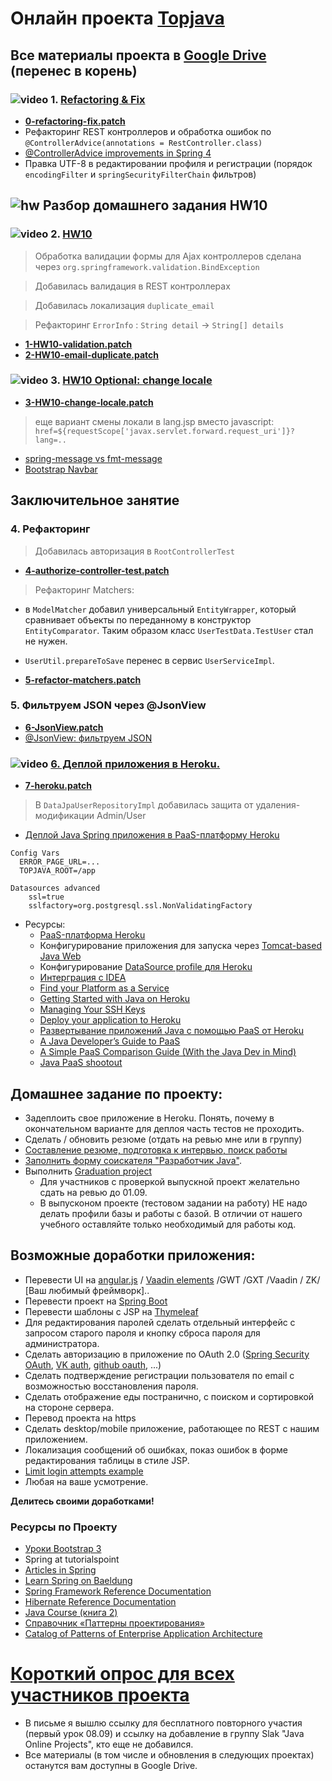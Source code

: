 # Онлайн проекта <a href="https://github.com/JavaWebinar/topjava07">Topjava</a>
## Все материалы проекта в <a href="https://drive.google.com/open?id=0B9Ye2auQ_NsFflp6ZHBLSFI2OGVEZ2NQU0pzZkx4SnFmOWlzX0lzcDFjSi1SRk5OdzBYYkU">Google Drive</a> (перенес в корень)

### ![video](https://cloud.githubusercontent.com/assets/13649199/13672715/06dbc6ce-e6e7-11e5-81a9-04fbddb9e488.png) 1. <a href="https://drive.google.com/open?id=0B9Ye2auQ_NsFSG5jeEVCTzZPbmc">Refactoring & Fix</a>
- **<a href="https://drive.google.com/open?id=0B9Ye2auQ_NsFT0lOZG1IZ1NydEU">0-refactoring-fix.patch</a>**
- Рефакторинг REST контроллеров и обработка ошибок по `@ControllerAdvice(annotations = RestController.class)`
- <a href="https://www.javacodegeeks.com/2013/11/controlleradvice-improvements-in-spring-4.html">@ControllerAdvice improvements in Spring 4</a>
- Правка UTF-8 в редактировании профиля и регистрации (порядок `encodingFilter` и `springSecurityFilterChain` фильтров)

## ![hw](https://cloud.githubusercontent.com/assets/13649199/13672719/09593080-e6e7-11e5-81d1-5cb629c438ca.png) Разбор домашнего задания HW10

### ![video](https://cloud.githubusercontent.com/assets/13649199/13672715/06dbc6ce-e6e7-11e5-81a9-04fbddb9e488.png) 2. <a href="https://drive.google.com/open?id=0B9Ye2auQ_NsFaDN2V1g0bG9EaFE">HW10</a>
>  Обработка валидации формы для Ajax контроллеров сделана через `org.springframework.validation.BindException`

>  Добавилась валидация в REST контроллерах  

>  Добавилась локализация `duplicate_email`

>  Рефакторинг `ErrorInfo` : `String detail` -> `String[] details`

-  **<a href="https://drive.google.com/open?id=0B9Ye2auQ_NsFQjlicXI2TVBqNnM">1-HW10-validation.patch</a>**
-  **<a href="https://drive.google.com/open?id=0B9Ye2auQ_NsFLS10azVSSEFuN1E">2-HW10-email-duplicate.patch</a>**

###  ![video](https://cloud.githubusercontent.com/assets/13649199/13672715/06dbc6ce-e6e7-11e5-81a9-04fbddb9e488.png) 3. <a href="https://drive.google.com/open?id=0B9Ye2auQ_NsFYms4YUxEMHdxZHM">HW10 Optional: change locale</a>
-  **<a href="https://drive.google.com/open?id=0B9Ye2auQ_NsFSzQ4TnJIWnh2OHM">3-HW10-change-locale.patch</a>**

>  еще вариант смены локали в lang.jsp вместо javascript: `href=${requestScope['javax.servlet.forward.request_uri']}?lang=..`

- <a href="http://forum.spring.io/forum/spring-projects/web/1077-differences-between-spring-message-and-fmt-message">spring-message vs fmt-message</a>
- <a href="http://pro-cod.ru/navbar-uroki-bootstrap-3.html">Bootstrap Navbar</a>

## Заключительное занятие

### 4. Рефакторинг
> Добавилась авторизация в `RootControllerTest`

- **<a href="https://drive.google.com/open?id=0B9Ye2auQ_NsFbXh1MlF2bWlxbnc">4-authorize-controller-test.patch</a>**
  
> Рефакторинг Matchers: 
  - в `ModelMatcher` добавил универсальный `EntityWrapper`, который сравнивает объекты по переданному в конструктор `EntityComparator`. Таким образом класс `UserTestData.TestUser` стал не нужен.
  - `UserUtil.prepareToSave` перенес в сервис `UserServiceImpl`.  

- **<a href="https://drive.google.com/open?id=0B9Ye2auQ_NsFajVQRjJkZ2FCQmc">5-refactor-matchers.patch</a>**

### 5. Фильтруем JSON через @JsonView
- **<a href="https://drive.google.com/open?id=0B9Ye2auQ_NsFamNaX1ZUSzBPNVk">6-JsonView.patch</a>**
- <a href="https://habrahabr.ru/post/307392/">@JsonView: фильтруем JSON</a>

###  ![video](https://cloud.githubusercontent.com/assets/13649199/13672715/06dbc6ce-e6e7-11e5-81a9-04fbddb9e488.png)  <a href="https://drive.google.com/open?id=0B9Ye2auQ_NsFZkpVM19QWFBOQ2c">6. Деплой приложения в Heroku.</a>
-  **<a href="https://drive.google.com/open?id=0B9Ye2auQ_NsFajU5XzBWTUJNZFU">7-heroku.patch</a>**

> В `DataJpaUserRepositoryImpl` добавилась защита от удаления-модификации Admin/User

-  <a href="http://habrahabr.ru/post/265591/">Деплой Java Spring приложения в PaaS-платформу Heroku</a>
```
Config Vars
  ERROR_PAGE_URL=...
  TOPJAVA_ROOT=/app

Datasources advanced
    ssl=true
    sslfactory=org.postgresql.ssl.NonValidatingFactory
```    

-  Ресурсы:
   -  <a href="https://www.heroku.com/">PaaS-платформа Heroku</a></h3>
   -  Конфигурирование приложения для запуска через <a href="https://devcenter.heroku.com/articles/java-webapp-runner">Tomcat-based Java Web</a>
   -  Конфигурирование <a href="https://devcenter.heroku.com/articles/connecting-to-relational-databases-on-heroku-with-java#using-the-database_url-in-spring-with-xml-configuration">DataSource profile для Heroku</a>
   -  <a href="http://www.jetbrains.com/idea/webhelp/run-debug-configuration-heroku-deployment.html">Интерграция с IDEA</a>
   -  <a href="http://www.paasify.it/filter">Find your Platform as a Service</a>
   -  <a href="https://devcenter.heroku.com/articles/getting-started-with-java#set-up">Getting Started with Java on Heroku</a>
   -  <a href="https://devcenter.heroku.com/articles/keys">Managing Your SSH Keys</a>
   -  <a href="https://devcenter.heroku.com/articles/getting-started-with-spring-mvc-hibernate#deploy-your-application-to-heroku">Deploy your application to Heroku</a>
   -  <a href="http://www.ibm.com/developerworks/ru/library/j-javadev2-21/">Развертывание приложений Java с помощью PaaS от Heroku</a>
   -  <a href="http://www.infoq.com/articles/paas_comparison">A Java Developer’s Guide to PaaS</a>
   -  <a href="https://dzone.com/articles/simple-paas-comparison-guide">A Simple PaaS Comparison Guide (With the Java Dev in Mind)</a>
   -  <a href="http://www.ibm.com/developerworks/library/j-paasshootout/">Java PaaS shootout</a>

## Домашнее задание по проекту:
- Задеплоить свое приложение в Heroku. Понять, почему в окончательном варианте для деплоя часть тестов не проходить. 
- Сделать / обновить резюме (отдать на ревью мне или в группу)
- <a href="https://github.com/JavaOPs/topjava/blob/master/cv.md">Составление резюме, подготовка к интервью, поиск работы</a>
- <a href="http://goo.gl/forms/Oy5A7HNkWt">Заполнить форму соискателя "Разработчик Java"</a>.
- Выполнить <a href="https://github.com/JavaWebinar/topjava07/blob/doc/doc/graduation.md#graduation-project">Graduation project</a>
  - Для участников с проверкой выпускной проект желательно сдать на ревью до 01.09.
  - В выпусконом проекте (тестовом задании на работу) НЕ надо делать профили базы и работы с базой. В отличии от нашего учебного оставляйте только необходимый для работы код. 
   
## Возможные доработки приложения:
-  Перевести UI на <a href="http://angular.ru/">angular.js</a> / <a href="https://vaadin.com/elements">Vaadin elements</a> /GWT /GXT /Vaadin / ZK/ [Ваш любимый фреймворк]..
-  Перевести проект на <a href="http://projects.spring.io/spring-boot/">Spring Boot</a>
-  Перевести шаблоны с JSP на <a href="http://www.thymeleaf.org/doc/articles/petclinic.html">Thymeleaf</a>
-  Для редактирования паролей сделать отдельный интерфейс с запросом старого пароля и кнопку сброса пароля для администратора.
-  Сделать авторизацию в приложение по OAuth 2.0 (<a href="http://projects.spring.io/spring-security-oauth/">Spring Security OAuth</a>,
<a href="https://vk.com/dev/auth_mobile">VK auth</a>, <a href="https://developer.github.com/v3/oauth/">github oauth</a>, ...)
-  Сделать подтверждение регистрации пользователя по email c возможностью восстановления пароля.
-  Сделать отображение еды постранично, с поиском и сортировкой на стороне сервера.
-  Перевод проекта на https
-  Сделать desktop/mobile приложение, работающее по REST с нашим приложением.
-  Локализация сообщений об ошибках, показ ошибок в форме редактирования таблицы в стиле JSP.
-  <a href="http://www.mkyong.com/spring-security/spring-security-limit-login-attempts-example">Limit login attempts example</a>
-  Любая на ваше усмотрение.

**Делитесь своими доработками!**

### Ресурсы по Проекту
-  <a href="http://pro-cod.ru/uroki-bootstrap-3-0">Уроки Bootstrap 3</a>
-  <a herf="http://www.tutorialspoint.com/spring/index.htm">Spring at tutorialspoint</a>
-  <a href="http://www.codejava.net/frameworks/spring">Articles in Spring</a>
-  <a href="http://www.baeldung.com/learn-spring">Learn Spring on Baeldung</a>
-  <a href="http://docs.spring.io/spring/docs/current/spring-framework-reference/html/index.html">Spring Framework
            Reference Documentation</a>
-  <a href="http://docs.jboss.org/hibernate/orm/4.3/manual/en-US/html/">Hibernate Reference Documentation</a>
-  <a href="http://java-course.ru/student/book2/">Java Course (книга 2)</a>
-  <a href="http://design-pattern.ru/">Справочник «Паттерны проектирования»</a>
-  <a href="http://martinfowler.com/eaaCatalog/">Catalog of Patterns of Enterprise Application Architecture</a>

# <a href="http://goo.gl/forms/PtFcPqEV5n">Короткий опрос для всех участников проекта</a>

-  В письме я вышлю ссылку для бесплатного повторного участия (первый урок 08.09) и ссылку на добавление в группу Slak "Java Online Projects", кто еще не добавился.
-  Все материалы (в том числе и обновления в следующих проектах) останутся вам доступны в Google Drive.